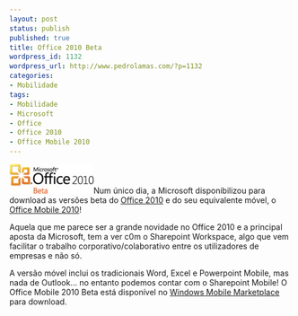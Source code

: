```yaml
---
layout: post
status: publish
published: true
title: Office 2010 Beta
wordpress_id: 1132
wordpress_url: http://www.pedrolamas.com/?p=1132
categories:
- Mobilidade
tags:
- Mobilidade
- Microsoft
- Office
- Office 2010
- Office Mobile 2010
---
```

![Office 2010 Beta](wp-content/uploads/2009/11/Office-2010-Beta.jpg "Office 2010 Beta")Num único dia, a Microsoft disponibilizou para download as versões beta do [Office 2010](http://www.microsoft.com/office/2010/) e do seu equivalente móvel, o [Office Mobile 2010](http://www.microsoft.com/office/2010/en/mobile/default.aspx)!

Aquela que me parece ser a grande novidade no Office 2010 e a principal aposta da Microsoft, tem a ver c0m o Sharepoint Workspace, algo que vem facilitar o trabalho corporativo/colaborativo entre os utilizadores de empresas e não só.

A versão móvel inclui os tradicionais Word, Excel e Powerpoint Mobile, mas nada de Outlook... no entanto podemos contar com o Sharepoint Mobile! O Office Mobile 2010 Beta está disponível no [Windows Mobile Marketplace](http://marketplace.windowsphone.com/details.aspx?appSKU=a226f64c-d514-4d91-85df-a512bc37c1cd&retURL=/search.aspx%3Fkeywords%3DOffice%2520Mobile) para download.
